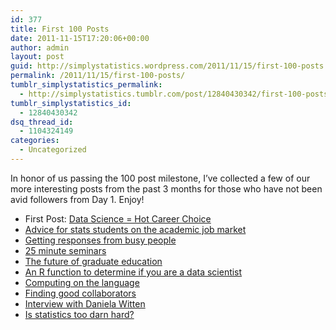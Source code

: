 ```yaml
---
id: 377
title: First 100 Posts
date: 2011-11-15T17:20:06+00:00
author: admin
layout: post
guid: http://simplystatistics.wordpress.com/2011/11/15/first-100-posts
permalink: /2011/11/15/first-100-posts/
tumblr_simplystatistics_permalink:
  - http://simplystatistics.tumblr.com/post/12840430342/first-100-posts
tumblr_simplystatistics_id:
  - 12840430342
dsq_thread_id:
  - 1104324149
categories:
  - Uncategorized
---
```

In honor of us passing the 100 post milestone, I&#8217;ve collected a few of our more interesting posts from the past 3 months for those who have not been avid followers from Day 1. Enjoy!

  * First Post: <a href="http://simplystatistics.tumblr.com/post/9954726952/data-science-hot-career-choice" target="_blank">Data Science = Hot Career Choice</a>
  * <a href="http://simplystatistics.tumblr.com/post/10124797490/advice-for-stats-students-on-the-academic-job-market" target="_blank">Advice for stats students on the academic job market</a>
  * <a href="http://simplystatistics.tumblr.com/post/10558246695/getting-email-responses-from-busy-people" target="_blank">Getting responses from busy people</a>
  * <a href="http://simplystatistics.tumblr.com/post/10686092687/25-minute-seminars" target="_blank">25 minute seminars</a>
  * <a href="http://simplystatistics.tumblr.com/post/10764298034/the-future-of-graduate-education" target="_blank">The future of graduate education</a>
  * <a href="http://simplystatistics.tumblr.com/post/11271228367/datascientist" target="_blank">An R function to determine if you are a data scientist</a>
  * <a href="http://simplystatistics.tumblr.com/post/11988685443/computing-on-the-language" target="_blank">Computing on the language</a>
  * <a href="http://simplystatistics.tumblr.com/post/11695813030/finding-good-collaborators" target="_blank">Finding good collaborators</a>
  * <a href="http://simplystatistics.tumblr.com/post/11436138110/interview-with-daniela-witten" target="_blank">Interview with Daniela Witten</a>
  * <a href="http://simplystatistics.tumblr.com/post/12469660993/is-statistics-too-darn-hard" target="_blank">Is statistics too darn hard?</a>